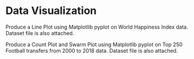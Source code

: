 # Data Visualization
Produce a Line Plot using Matplotlib pyplot on World Happiness Index data. Dataset file is also attached.

Produce a Count Plot and  Swarm Plot using Matplotlib pyplot on Top 250 Football transfers from 2000 to 2018 data. Dataset file is also attached.
